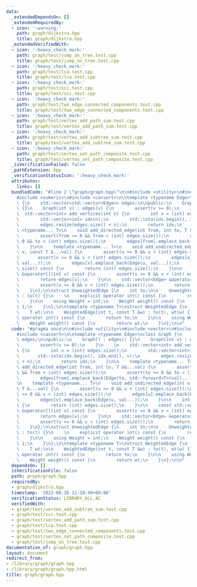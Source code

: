 ```yaml
---
data:
  _extendedDependsOn: []
  _extendedRequiredBy:
  - icon: ':warning:'
    path: graph/dijkstra.hpp
    title: graph/dijkstra.hpp
  _extendedVerifiedWith:
  - icon: ':heavy_check_mark:'
    path: graph/test/jump_on_tree.test.cpp
    title: graph/test/jump_on_tree.test.cpp
  - icon: ':heavy_check_mark:'
    path: graph/test/lca.test.cpp
    title: graph/test/lca.test.cpp
  - icon: ':heavy_check_mark:'
    path: graph/test/scc.test.cpp
    title: graph/test/scc.test.cpp
  - icon: ':heavy_check_mark:'
    path: graph/test/two_edge_connected_components.test.cpp
    title: graph/test/two_edge_connected_components.test.cpp
  - icon: ':heavy_check_mark:'
    path: graph/test/vertex_add_path_sum.test.cpp
    title: graph/test/vertex_add_path_sum.test.cpp
  - icon: ':heavy_check_mark:'
    path: graph/test/vertex_add_subtree_sum.test.cpp
    title: graph/test/vertex_add_subtree_sum.test.cpp
  - icon: ':heavy_check_mark:'
    path: graph/test/vertex_set_path_composite.test.cpp
    title: graph/test/vertex_set_path_composite.test.cpp
  _isVerificationFailed: false
  _pathExtension: hpp
  _verificationStatusIcon: ':heavy_check_mark:'
  attributes:
    links: []
  bundledCode: "#line 2 \"graph/graph.hpp\"\n\n#include <utility>\n#include <vector>\n\
    #include <numeric>\n#include <cassert>\n\ntemplate <typename Edge>\nclass Graph\
    \ {\n    std::vector<std::vector<Edge>> edges;\n\npublic:\n    Graph() : edges()\
    \ {}\n    Graph(int v) : edges(v) {\n        assert(v >= 0);\n    }\n    \n  \
    \  std::vector<int> add_vertices(int n) {\n        int v = (int) edges.size();\n\
    \        std::vector<int> idx(n);\n        std::iota(idx.begin(), idx.end(), v);\n\
    \        edges.resize(edges.size() + n);\n        return idx;\n    }\n\n    template\
    \ <typename... T>\n    void add_directed_edge(int from, int to, T &&...val) {\n\
    \        assert(from >= 0 && from < (int) edges.size());\n        assert(to >=\
    \ 0 && to < (int) edges.size());\n        edges[from].emplace_back(Edge(to, std::forward<T>(val)...));\n\
    \    }\n\n    template <typename... T>\n    void add_undirected_edge(int u, int\
    \ v, const T &...val) {\n        assert(u >= 0 && u < (int) edges.size());\n \
    \       assert(v >= 0 && v < (int) edges.size());\n        edges[u].emplace_back(Edge(v,\
    \ val...));\n        edges[v].emplace_back(Edge(u, val...));\n    }\n\n    int\
    \ size() const {\n        return (int) edges.size();\n    }\n\n    const std::vector<Edge>\
    \ &operator[](int v) const {\n        assert(v >= 0 && v < (int) edges.size());\n\
    \        return edges[v];\n    }\n\n    std::vector<Edge> &operator[](int v) {\n\
    \        assert(v >= 0 && v < (int) edges.size());\n        return edges[v];\n\
    \    }\n};\n\nstruct UnweightedEdge {\n    int to;\n\n    UnweightedEdge(int t)\
    \ : to(t) {}\n    \n    explicit operator int() const {\n        return to;\n\
    \    }\n\n    using Weight = int;\n    Weight weight() const {\n        return\
    \ 1;\n    }\n};\n\ntemplate <typename T>\nstruct WeightedEdge {\n    int to;\n\
    \    T wt;\n\n    WeightedEdge(int t, const T &w) : to(t), wt(w) {}\n\n    explicit\
    \ operator int() const {\n        return to;\n    }\n\n    using Weight = T;\n\
    \    Weight weight() const {\n        return wt;\n    }\n};\n\n"
  code: "#pragma once\n\n#include <utility>\n#include <vector>\n#include <numeric>\n\
    #include <cassert>\n\ntemplate <typename Edge>\nclass Graph {\n    std::vector<std::vector<Edge>>\
    \ edges;\n\npublic:\n    Graph() : edges() {}\n    Graph(int v) : edges(v) {\n\
    \        assert(v >= 0);\n    }\n    \n    std::vector<int> add_vertices(int n)\
    \ {\n        int v = (int) edges.size();\n        std::vector<int> idx(n);\n \
    \       std::iota(idx.begin(), idx.end(), v);\n        edges.resize(edges.size()\
    \ + n);\n        return idx;\n    }\n\n    template <typename... T>\n    void\
    \ add_directed_edge(int from, int to, T &&...val) {\n        assert(from >= 0\
    \ && from < (int) edges.size());\n        assert(to >= 0 && to < (int) edges.size());\n\
    \        edges[from].emplace_back(Edge(to, std::forward<T>(val)...));\n    }\n\
    \n    template <typename... T>\n    void add_undirected_edge(int u, int v, const\
    \ T &...val) {\n        assert(u >= 0 && u < (int) edges.size());\n        assert(v\
    \ >= 0 && v < (int) edges.size());\n        edges[u].emplace_back(Edge(v, val...));\n\
    \        edges[v].emplace_back(Edge(u, val...));\n    }\n\n    int size() const\
    \ {\n        return (int) edges.size();\n    }\n\n    const std::vector<Edge>\
    \ &operator[](int v) const {\n        assert(v >= 0 && v < (int) edges.size());\n\
    \        return edges[v];\n    }\n\n    std::vector<Edge> &operator[](int v) {\n\
    \        assert(v >= 0 && v < (int) edges.size());\n        return edges[v];\n\
    \    }\n};\n\nstruct UnweightedEdge {\n    int to;\n\n    UnweightedEdge(int t)\
    \ : to(t) {}\n    \n    explicit operator int() const {\n        return to;\n\
    \    }\n\n    using Weight = int;\n    Weight weight() const {\n        return\
    \ 1;\n    }\n};\n\ntemplate <typename T>\nstruct WeightedEdge {\n    int to;\n\
    \    T wt;\n\n    WeightedEdge(int t, const T &w) : to(t), wt(w) {}\n\n    explicit\
    \ operator int() const {\n        return to;\n    }\n\n    using Weight = T;\n\
    \    Weight weight() const {\n        return wt;\n    }\n};\n\n"
  dependsOn: []
  isVerificationFile: false
  path: graph/graph.hpp
  requiredBy:
  - graph/dijkstra.hpp
  timestamp: '2022-08-26 11:10:48+09:00'
  verificationStatus: LIBRARY_ALL_AC
  verifiedWith:
  - graph/test/vertex_add_subtree_sum.test.cpp
  - graph/test/scc.test.cpp
  - graph/test/vertex_add_path_sum.test.cpp
  - graph/test/lca.test.cpp
  - graph/test/two_edge_connected_components.test.cpp
  - graph/test/vertex_set_path_composite.test.cpp
  - graph/test/jump_on_tree.test.cpp
documentation_of: graph/graph.hpp
layout: document
redirect_from:
- /library/graph/graph.hpp
- /library/graph/graph.hpp.html
title: graph/graph.hpp
---
```

